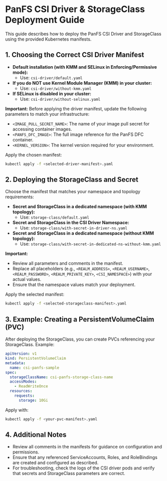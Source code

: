 
# PanFS CSI Driver & StorageClass Deployment Guide

This guide describes how to deploy the PanFS CSI Driver and StorageClass using the provided Kubernetes manifests. 

## 1. Choosing the Correct CSI Driver Manifest

- **Default installation (with KMM and SELinux in Enforcing/Permissive mode):**
  - Use: `csi-driver/default.yaml`
- **If you do NOT use Kernel Module Manager (KMM) in your cluster:**
  - Use: `csi-driver/without-kmm.yaml`
- **If SELinux is disabled in your cluster:**
  - Use: `csi-driver/without-selinux.yaml`

**Important:**
Before applying the driver manifest, update the following parameters to match your infrastructure:
- `<IMAGE_PULL_SECRET_NAME>`: The name of your image pull secret for accessing container images.
- `<PANFS_DFC_IMAGE>`: The full image reference for the PanFS DFC container.
- `<KERNEL_VERSION>`: The kernel version required for your environment.

Apply the chosen manifest:
```bash
kubectl apply -f <selected-driver-manifest>.yaml
```

## 2. Deploying the StorageClass and Secret

Choose the manifest that matches your namespace and topology requirements:

- **Secret and StorageClass in a dedicated namespace (with KMM topology):**
  - Use: `storage-class/default.yaml`
- **Secret and StorageClass in the CSI Driver Namespace:**
  - Use: `storage-class/with-secret-in-driver-ns.yaml`
- **Secret and StorageClass in a dedicated namespace (without KMM topology):**
  - Use: `storage-class/with-secret-in-dedicated-ns-without-kmm.yaml`

**Important:**
- Review all parameters and comments in the manifest.
- Replace all placeholders (e.g., `<REALM_ADDRESS>`, `<REALM_USERNAME>`, `<REALM_PASSWORD>`, `<REALM_PRIVATE_KEY>`, `<CSI_NAMESPACE>`) with your actual values.
- Ensure that the namespace values match your deployment.

Apply the selected manifest:
```bash
kubectl apply -f <selected-storageclass-manifest>.yaml
```

## 3. Example: Creating a PersistentVolumeClaim (PVC)

After deploying the StorageClass, you can create PVCs referencing your StorageClass. Example:

```yaml
apiVersion: v1
kind: PersistentVolumeClaim
metadata:
  name: csi-panfs-sample
spec:
  storageClassName: csi-panfs-storage-class-name
  accessModes:
    - ReadWriteOnce
  resources:
    requests:
      storage: 10Gi
```

Apply with:
```bash
kubectl apply -f <your-pvc-manifest>.yaml
```

## 4. Additional Notes

- Review all comments in the manifests for guidance on configuration and permissions.
- Ensure that any referenced ServiceAccounts, Roles, and RoleBindings are created and configured as described.
- For troubleshooting, check the logs of the CSI driver pods and verify that secrets and StorageClass parameters are correct.